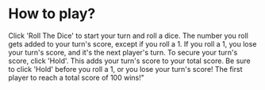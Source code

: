 # How to play?
       
Click 'Roll The Dice' to start your turn and roll a dice. 
The number you roll gets added to your turn's score, except if you roll a 1. 
If you roll a 1, you lose your turn's score, and it's the next player's turn. 
To secure your turn's score, click 'Hold'. 
This adds your turn's score to your total score. 
Be sure to click 'Hold' before you roll a 1, or you lose your turn's score! 
The first player to reach a total score of 100 wins!"
